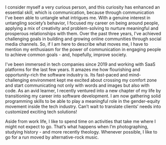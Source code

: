 I consider myself a very curious person, and this curiosity has enhanced an essential skill, which is communication, because through communication I've been able to untangle what intrigues me. With a genuine interest in untangling society’s behavior, I focused my career on being around people, applying a mix of creativity and problem-solving to nurture meaningful and prosperous relationships with them. Over the past three years, I've achieved challenging goals in building and growing online communities through social media channels. So, if I am here to describe what moves me, I have to mention my enthusiasm for the power of communication in engaging people to achieve common goals - and, hopefully, improve society. 

I've been immersed in tech companies since 2019 and working with SaaS platforms for the last few years. It amazes me how flourishing and opportunity-rich the software industry is. Its fast-paced and mind-challenging environment kept me excited about crossing my comfort zone and start communicating not only with words and images but also with code. As an avid learner, I recently ventured into a new chapter of my life by transitioning my career into software development. I am now gathering solid programming skills to be able to play a meaningful role in the gender-equity movement inside the tech industry. Can’t wait to translate clients’ needs into customized exciting tech solutions!

Aside from work life, I like to spend time on activities that take me where I might not expect to go. That’s what happens when I’m photographing, studying history - and more recently theology. Whenever possible, I like to go for a run moved by alternative-rock music.
